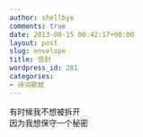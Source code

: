 ```yaml
---
author: shellbye
comments: true
date: 2013-08-15 00:42:17+00:00
layout: post
slug: envelope
title: 信封
wordpress_id: 281
categories:
- 诗词歌赋
---
```


有时候我不想被拆开  
因为我想保守一个秘密  

